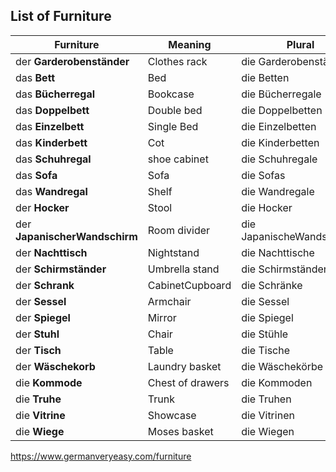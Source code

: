 ## List of Furniture

| Furniture                     | Meaning          | Plural                    |
| ----------------------------- | ---------------- | ------------------------- |
| der **Garderobenständer**     | Clothes rack     | die Garderobenständer     |
| das **Bett**                  | Bed              | die Betten                |
| das **Bücherregal**           | Bookcase         | die  Bücherregale         |
| das **Doppelbett**            | Double bed       | die Doppelbetten          |
| das **Einzelbett**            | Single Bed       | die Einzelbetten          |
| das **Kinderbett**            | Cot              | die Kinderbetten          |
| das **Schuhregal**            | shoe cabinet     | die Schuhregale           |
| das **Sofa**                  | Sofa             | die Sofas                 |
| das **Wandregal**             | Shelf            | die Wandregale            |
| der **Hocker**                | Stool            | die Hocker                |
| der **JapanischerWandschirm** | Room divider     | die JapanischeWandschirme |
| der **Nachttisch**            | Nightstand       | die Nachttische           |
| der **Schirmständer**         | Umbrella stand   | die Schirmständer         |
| der **Schrank**               | CabinetCupboard  | die Schränke              |
| der **Sessel**                | Armchair         | die Sessel                |
| der **Spiegel**               | Mirror           | die Spiegel               |
| der **Stuhl**                 | Chair            | die Stühle                |
| der **Tisch**                 | Table            | die Tische                |
| der **Wäschekorb**            | Laundry basket   | die Wäschekörbe           |
| die **Kommode**               | Chest of drawers | die Kommoden              |
| die **Truhe**                 | Trunk            | die Truhen                |
| die **Vitrine**               | Showcase         | die Vitrinen              |
| die **Wiege**                 | Moses basket     | die Wiegen                |



https://www.germanveryeasy.com/furniture